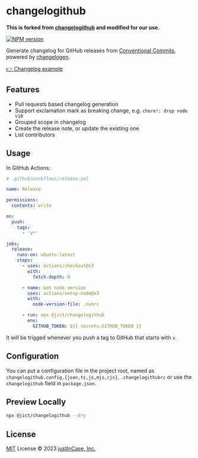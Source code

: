 # changelogithub

**This is forked from [changelogithub](https://github.com/antfu/changelogithub) and modified for our use.**

[![NPM version](https://img.shields.io/npm/v/@jict/changelogithub?color=a1b858&label=@jict/changelogithub)](https://www.npmjs.com/package/@jict/changelogithub)

Generate changelog for GitHub releases from [Conventional Commits](https://www.conventionalcommits.org/en/v1.0.0/), powered by [changelogen](https://github.com/unjs/changelogen).

[👉 Changelog example](https://github.com/unocss/unocss/releases/tag/v0.39.0)

## Features

- Pull requests based changelog generation
- Support exclamation mark as breaking change, e.g. `chore!: drop node v10`
- Grouped scope in changelog
- Create the release note, or update the existing one
- List contributors

## Usage

In GitHub Actions:

```yml
# .github/workflows/release.yml

name: Release

permissions:
  contents: write

on:
  push:
    tags:
      - 'v*'

jobs:
  release:
    runs-on: ubuntu-latest
    steps:
      - uses: actions/checkout@v3
        with:
          fetch-depth: 0

      - name: Set node version
        uses: actions/setup-node@v3
        with:
          node-version-file: .nvmrc

      - run: npx @jict/changelogithub
        env:
          GITHUB_TOKEN: ${{ secrets.GITHUB_TOKEN }}
```

It will be trigged whenever you push a tag to GitHub that starts with `v`.

## Configuration

You can put a configuration file in the project root, named as `changelogithub.config.{json,ts,js,mjs,cjs}`, `.changelogithubrc` or use the `changelogithub` field in `package.json`.

## Preview Locally

```bash
npx @jict/changelogithub --dry
```

## License

[MIT](./LICENSE) License © 2023 [justInCase, Inc.](https://github.com/justincase-jp)
